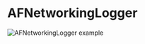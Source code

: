 AFNetworkingLogger
==================

![AFNetworkingLogger example](https://raw.github.com/stanislaw/AFNetworkingMeter/master/Examples/AFNetworkingLogger.png)
